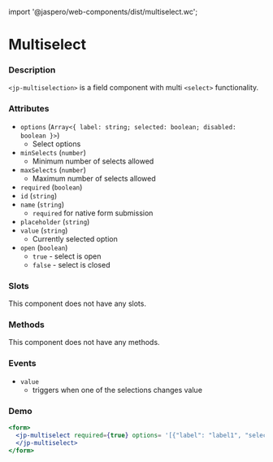 import '@jaspero/web-components/dist/multiselect.wc';

# Multiselect

### Description

`<jp-multiselection>` is a field component with multi `<select>` functionality.

### Attributes

- `options` (`Array<{ label: string; selected: boolean; disabled: boolean }>`)
  - Select options
- `minSelects` (`number`)
  - Minimum number of selects allowed
- `maxSelects` (`number`)
  - Maximum number of selects allowed
- `required` (`boolean`)
- `id` (`string`)
- `name` (`string`)
  - `required` for native form submission
- `placeholder` (`string`)
- `value` (`string`)
  - Currently selected option
- `open` (`boolean`)
  - `true` - select is open
  - `false` - select is closed

  
### Slots

This component does not have any slots.

### Methods

This component does not have any methods.

### Events

- `value` 
  - triggers when one of the selections changes value

### Demo

```jsx live
<form>
  <jp-multiselect required={true} options= '[{"label": "label1", "selected": false},{"label": "label2", "selected": true},{"label": "label3", "selected": true},{"label": "label4", "selected": false, "disabled": true},{"label": "label5", "selected": false}]' placeholder = 'placeholder' name = 'multiselect'>
  </jp-multiselect>
</form>
```
